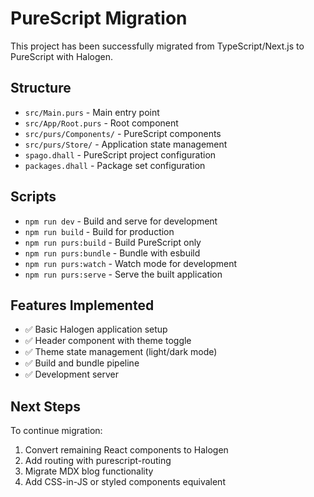 # PureScript Migration

This project has been successfully migrated from TypeScript/Next.js to PureScript with Halogen.

## Structure

- `src/Main.purs` - Main entry point
- `src/App/Root.purs` - Root component
- `src/purs/Components/` - PureScript components
- `src/purs/Store/` - Application state management
- `spago.dhall` - PureScript project configuration
- `packages.dhall` - Package set configuration

## Scripts

- `npm run dev` - Build and serve for development
- `npm run build` - Build for production
- `npm run purs:build` - Build PureScript only
- `npm run purs:bundle` - Bundle with esbuild
- `npm run purs:watch` - Watch mode for development
- `npm run purs:serve` - Serve the built application

## Features Implemented

- ✅ Basic Halogen application setup
- ✅ Header component with theme toggle
- ✅ Theme state management (light/dark mode)
- ✅ Build and bundle pipeline
- ✅ Development server

## Next Steps

To continue migration:
1. Convert remaining React components to Halogen
2. Add routing with purescript-routing
3. Migrate MDX blog functionality
4. Add CSS-in-JS or styled components equivalent